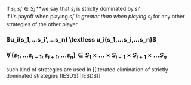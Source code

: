 
If $s_i,s_i' \in S_i$ 
**we say that $s_i$ is strictly dominated by $s_i'$  
if i's payoff when playing $s_i'$ *is greater than when playing $s_i$*
for any other strategies of the other player 

### $u_i(s_1,...s_i',...s_n) \textless u_i(s_1,...s_i,...s_n)$
### $\forall \,(s_1,...s_{i-1},s_{i+1},...s_n) \in S_1 \times ... \times S_{i-1} \times S_{i+1} \times ...S_n$


such kind of strategies are used in [[Iterated elimination of strictly dominated strategies (IESDS) |IESDS]]






